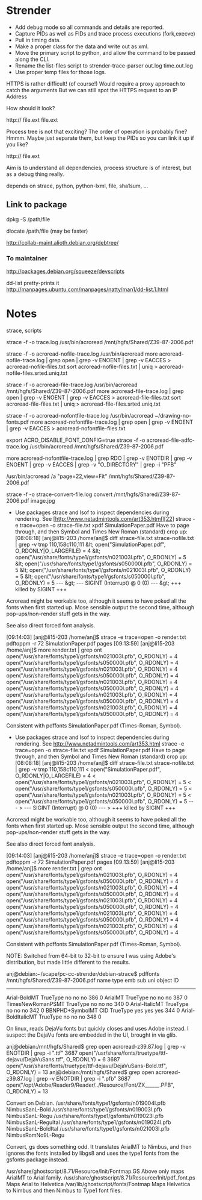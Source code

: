 Strender
========

* Add debug mode so all commands and details are reported.
* Capture PIDs as well as FIDs and trace process executions (fork,execve)
* Pull in timing data.
* Make a proper class for the data and write out as xml.
* Move the primary script to python, and allow the command to be passed along the CLI.
* Rename the list-files script to strender-trace-parser out.log time.out.log
* Use proper temp files for those logs.

HTTPS is rather difficult! (of course!)
Would require a proxy approach to catch the arguments
But we can still spot the HTTPS request to an IP Address

How should it look?

<trace pid="XXX">
<execve>
 <command></command>
 <trace pid="XXX">
 <connect host="" port="" portProtocol="HTTP">
  <resource>http://</resource>
 </connect>
 <open mode="read"><file fromPackage="package">file.ext</file></open>
 <file mode="READ" fromPackage="package">file.ext</file>
 </trace>
</execve>
<time>
</time>
</trace>

Process tree is not that exciting? The order of operation is probably fine? Hmmm. Maybe just separate them, but keep the PIDs so you can link it up if you like?

<trace pid="XXX">
 <process pid="XXX">
  <execve pid="XXX" command=""/>
  <times>
  </times>
 </process>

 <connections>
  <connect host="" port="" portProtocol="DNS" fromPid="pid"/>
  <connect host="" port="" portProtocol="HTTP" fromPid="pid">
   <resource>http://</resource>
  </connect>
 </connections>

 <files>
  <file mode="READ" fromPackage="package" fromPid="pid" type="" sha1="">file.ext</file>
 </files>

</trace>

Aim is to understand all dependencies, process structure is of interest, but as a debug thing really.

depends on strace, python, python-lxml, file, sha1sum, ...

Link to package
---------------
dpkg -S /path/file

dlocate /path/file (may be faster)

http://collab-maint.alioth.debian.org/debtree/

### To maintainer ###
http://packages.debian.org/squeeze/devscripts

dd-list pretty-prints it
http://manpages.ubuntu.com/manpages/natty/man1/dd-list.1.html


Notes
=====

strace, scripts

strace -f -o trace.log /usr/bin/acroread /mnt/hgfs/Shared/Z39-87-2006.pdf

strace -f -o acroread-nofile-trace.log /usr/bin/acroread
more acroread-nofile-trace.log | grep open | grep -v ENOENT | grep -v EACCES > acroread-nofile-files.txt
sort acroread-nofile-files.txt | uniq > acroread-nofile-files.srted.uniq.txt

strace -f -o acroread-file-trace.log /usr/bin/acroread /mnt/hgfs/Shared/Z39-87-2006.pdf
more acroread-file-trace.log | grep open | grep -v ENOENT | grep -v EACCES > acroread-file-files.txt
sort acroread-file-files.txt | uniq > acroread-file-files.srted.uniq.txt

strace -f -o acroread-nofontfile-trace.log /usr/bin/acroread ~/drawing-no-fonts.pdf
more acroread-nofontfile-trace.log | grep open | grep -v ENOENT | grep -v EACCES > acroread-nofontfile-files.txt

export ACRO_DISABLE_FONT_CONFIG=true
strace -f -o acroread-file-adfc-trace.log /usr/bin/acroread /mnt/hgfs/Shared/Z39-87-2006.pdf 

more acroread-nofontfile-trace.log | grep RDO | grep -v ENOTDIR | grep -v ENOENT | grep -v EACCES | grep -v "O_DIRECTORY" | grep -i "PFB"

/usr/bin/acroread /a "page=22,view=Fit" /mnt/hgfs/Shared/Z39-87-2006.pdf 

strace -f -o strace-convert-file.log convert /mnt/hgfs/Shared/Z39-87-2006.pdf image.jpg

 - Use packages strace and lsof to inspect dependencies during rendering. See [http://www.netadmintools.com/art353.html][22]  strace -e trace=open -o strace-file.txt xpdf SimulationPaper.pdf Have to page through, and then Symbol and Times New Roman (standard) crop up: [08:08:18] [anj@li15-203 /home/anj]$ diff strace-file.txt strace-nofile.txt | grep -v tmp 110,158c110,111 &amp;lt; open("SimulationPaper.pdf", O_RDONLY|O_LARGEFILE) = 4 &amp;lt; open("/usr/share/fonts/type1/gsfonts/n021003l.pfb", O_RDONLY) = 5 &amp;lt; open("/usr/share/fonts/type1/gsfonts/s050000l.pfb", O_RDONLY) = 5 &amp;lt; open("/usr/share/fonts/type1/gsfonts/n021003l.pfb", O_RDONLY) = 5 &amp;lt; open("/usr/share/fonts/type1/gsfonts/s050000l.pfb", O_RDONLY) = 5 --- &amp;gt; --- SIGINT (Interrupt) @ 0 (0) --- &amp;gt; +++ killed by SIGINT +++

Acroread might be workable too, although it seems to have poked all the fonts when first started up. Mose sensible output the second time, although pop-ups/non-render stuff gets in the way.

See also direct forced font analysis.

[09:14:03] [anj@li15-203 /home/anj]$ strace -e trace=open -o render.txt pdftoppm -r 72 SimulationPaper.pdf pages [09:13:59] [anj@li15-203 /home/anj]$ more render.txt | grep ont open("/usr/share/fonts/type1/gsfonts/n021003l.pfb", O_RDONLY) = 4 open("/usr/share/fonts/type1/gsfonts/s050000l.pfb", O_RDONLY) = 4 open("/usr/share/fonts/type1/gsfonts/n021003l.pfb", O_RDONLY) = 4 open("/usr/share/fonts/type1/gsfonts/s050000l.pfb", O_RDONLY) = 4 open("/usr/share/fonts/type1/gsfonts/n021003l.pfb", O_RDONLY) = 4 open("/usr/share/fonts/type1/gsfonts/s050000l.pfb", O_RDONLY) = 4 open("/usr/share/fonts/type1/gsfonts/n021003l.pfb", O_RDONLY) = 4 open("/usr/share/fonts/type1/gsfonts/s050000l.pfb", O_RDONLY) = 4 open("/usr/share/fonts/type1/gsfonts/n021003l.pfb", O_RDONLY) = 4 open("/usr/share/fonts/type1/gsfonts/s050000l.pfb", O_RDONLY) = 4

Consistent with pdffonts SimulationPaper.pdf (Times-Roman, Symbol).


* Use packages strace and lsof to inspect dependencies during rendering. See http://www.netadmintools.com/art353.html strace -e trace=open -o strace-file.txt xpdf SimulationPaper.pdf Have to page through, and then Symbol and Times New Roman (standard) crop up: [08:08:18] [anj@li15-203 /home/anj]$ diff strace-file.txt strace-nofile.txt | grep -v tmp 110,158c110,111 &lt; open("SimulationPaper.pdf", O_RDONLY|O_LARGEFILE) = 4 &lt; open("/usr/share/fonts/type1/gsfonts/n021003l.pfb", O_RDONLY) = 5 &lt; open("/usr/share/fonts/type1/gsfonts/s050000l.pfb", O_RDONLY) = 5 &lt; open("/usr/share/fonts/type1/gsfonts/n021003l.pfb", O_RDONLY) = 5 &lt; open("/usr/share/fonts/type1/gsfonts/s050000l.pfb", O_RDONLY) = 5 --- &gt; --- SIGINT (Interrupt) @ 0 (0) --- &gt; +++ killed by SIGINT +++

Acroread might be workable too, although it seems to have poked all the fonts when first started up. Mose sensible output the second time, although pop-ups/non-render stuff gets in the way.

See also direct forced font analysis.

[09:14:03] [anj@li15-203 /home/anj]$ strace -e trace=open -o render.txt pdftoppm -r 72 SimulationPaper.pdf pages [09:13:59] [anj@li15-203 /home/anj]$ more render.txt | grep ont open("/usr/share/fonts/type1/gsfonts/n021003l.pfb", O_RDONLY) = 4 open("/usr/share/fonts/type1/gsfonts/s050000l.pfb", O_RDONLY) = 4 open("/usr/share/fonts/type1/gsfonts/n021003l.pfb", O_RDONLY) = 4 open("/usr/share/fonts/type1/gsfonts/s050000l.pfb", O_RDONLY) = 4 open("/usr/share/fonts/type1/gsfonts/n021003l.pfb", O_RDONLY) = 4 open("/usr/share/fonts/type1/gsfonts/s050000l.pfb", O_RDONLY) = 4 open("/usr/share/fonts/type1/gsfonts/n021003l.pfb", O_RDONLY) = 4 open("/usr/share/fonts/type1/gsfonts/s050000l.pfb", O_RDONLY) = 4 open("/usr/share/fonts/type1/gsfonts/n021003l.pfb", O_RDONLY) = 4 open("/usr/share/fonts/type1/gsfonts/s050000l.pfb", O_RDONLY) = 4

Consistent with pdffonts SimulationPaper.pdf (Times-Roman, Symbol).

NOTE: Switched from 64-bit to 32-bit to ensure I was using Adobe's distribution, but made little different to the results.

anj@debian:~/scape/pc-cc-strender/debian-strace$ pdffonts /mnt/hgfs/Shared/Z39-87-2006.pdf 
name                                 type              emb sub uni object ID
------------------------------------ ----------------- --- --- --- ---------
Arial-BoldMT                         TrueType          no  no  no     386  0
ArialMT                              TrueType          no  no  no     387  0
TimesNewRomanPSMT                    TrueType          no  no  no     340  0
Arial-ItalicMT                       TrueType          no  no  no     342  0
BBNPHD+SymbolMT                      CID TrueType      yes yes yes    344  0
Arial-BoldItalicMT                   TrueType          no  no  no     348  0

On linux, reads DejaVu fonts but quickly closes and uses Adobe instead. I suspect the DejaVu fonts are embedded in the UI, brought in via glib.

anj@debian:/mnt/hgfs/Shared$ grep open acroread-z39.87.log | grep -v ENOTDIR | grep -i "\.ttf"
3687  open("/usr/share/fonts/truetype/ttf-dejavu/DejaVuSans.ttf", O_RDONLY) = 6
3687  open("/usr/share/fonts/truetype/ttf-dejavu/DejaVuSans-Bold.ttf", O_RDONLY) = 13
anj@debian:/mnt/hgfs/Shared$ grep open acroread-z39.87.log | grep -v ENOTDIR | grep -i "\.pfb"
3687  open("/opt/Adobe/Reader9/Reader/../Resource/Font/ZX______.PFB", O_RDONLY) = 13


Convert on Debian.
/usr/share/fonts/type1/gsfonts/n019004l.pfb NimbusSanL-Bold
/usr/share/fonts/type1/gsfonts/n019003l.pfb NimbusSanL-Regu
/usr/share/fonts/type1/gsfonts/n019023l.pfb NimbusSanL-ReguItal
/usr/share/fonts/type1/gsfonts/n019024l.pfb NimbusSanL-BoldItal
/usr/share/fonts/type1/gsfonts/n021003l.pfb NimbusRomNo9L-Regu

Convert, gs does something odd. It translates ArialMT to Nimbus, and then ignores the fonts installed by libgs8 and uses the type1 fonts from the gsfonts package instead.

/usr/share/ghostscript/8.71/Resource/Init/Fontmap.GS
Above only maps ArialMT to Arial family.
/usr/share/ghostscript/8.71/Resource/Init/pdf_font.ps
Maps Arial to Helvetica
/var/lib/ghostscript/fonts/Fontmap
Maps Helvetica to Nimbus and then Nimbus to Type1 font files.


